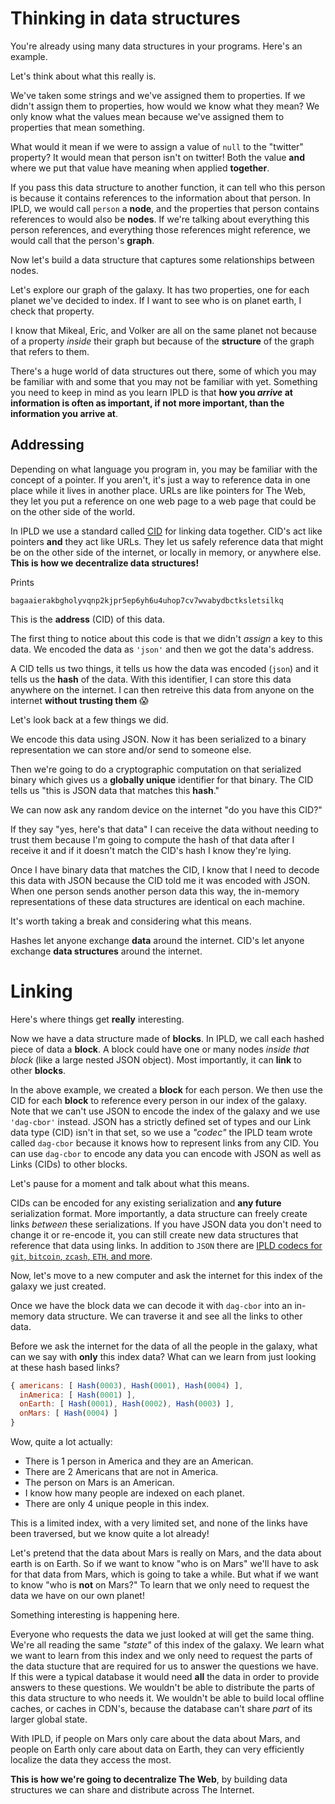 # Thinking in data structures

You're already using many data structures in your programs. Here's
an example.

<CodeSwitcher :languages="{js:'JavaScript',go:'Go',rust:'Rust'}">
<template v-slot:js>

```js
const person = {
  name: 'Mikeal Rogers',
  github: 'mikeal',
  twitter: '@mikeal'
}
```

</template>
<template v-slot:go>

```go
var todo
```

</template>
<template v-slot:rust>

```rust
let todo
```

</template>
</CodeSwitcher>

Let's think about what this really is.

We've taken some strings and we've assigned them to properties.
If we didn't assign them to properties, how would we know what they mean?
We only know what the values mean because we've assigned them to
properties that mean something.

What would it mean if we were to assign a value of `null` to the "twitter"
property? It would mean that person isn't on twitter! Both the value **and** where
we put that value have meaning when applied **together**.

If you pass this data structure to another function, it can tell who this person is
because it contains references to the information about that person. In IPLD,
we would call `person` a **node**, and the properties that person contains references
to would also be **nodes**. If we're talking about everything this person references,
and everything those references might reference, we would call that the person's **graph**.

Now let's build a data structure that captures some relationships between
nodes.

<CodeSwitcher :languages="{js:'JavaScript',go:'Go',rust:'Rust'}">
<template v-slot:js>

```js
const earth = []
const pluto = []

const index = (person, planet) => {
  planet.push(person)
}

index({ name: 'Mikeal Rogers' }, earth)
index({ name: 'Eric Myhre' }, earth)
index({ name: 'Volker Mische' }, earth)
index({ name: 'Emory' }, pluto)
index({ name: 'Oglethorpe'}, pluto)

const galaxy = { earth, pluto }
```

</template>
<template v-slot:go>

```go
var todo
```

</template>
<template v-slot:rust>

```rust
let todo
```

</template>
</CodeSwitcher>

Let's explore our graph of the galaxy. It has two properties, one for each planet
we've decided to index. If I want to see who is on planet earth, I check that property.

I know that Mikeal, Eric, and Volker are all on the same planet not because of a property
*inside* their graph but because of the **structure** of the graph that refers to them.

There's a huge world of data structures out there, some of which you may be familiar with
and some that you may not be familiar with yet. Something you need to keep in mind
as you learn IPLD is that **how you *arrive* at information is often as important, if not more
important, than the information you arrive at**.

## Addressing

Depending on what language you program in, you may be familiar with the concept of a pointer.
If you aren't, it's just a way to reference data in one place while it lives in another place.
URLs are like pointers for The Web, they let you put a reference on one web page to a web page
that could be on the other side of the world.

In IPLD we use a standard called [CID](https://proto.school/#/anatomy-of-a-cid/01)
for linking data together. CID's act like pointers **and** they act like URLs.
They let us safely reference data that might be on the other side of the
internet, or locally in memory, or anywhere else. **This is how we decentralize data structures!**

<CodeSwitcher :languages="{js:'JavaScript',go:'Go',rust:'Rust'}">
<template v-slot:js>

```js
import Block from '@ipld/block/defaults.js'

const example = async () => {
  const person = {
    name: 'Mikeal Rogers',
    github: 'mikeal',
    twitter: '@mikeal'
  }
  const block = Block.encoder(person, 'json')
  const cid = await block.cid()
  console.log(cid.toString())
}
example()
```

</template>
<template v-slot:go>

```go
var todo
```

</template>
<template v-slot:rust>

```rust
let todo
```

</template>
</CodeSwitcher>

Prints
```
bagaaierakbgholyvqnp2kjpr5ep6yh6u4uhop7cv7wvabydbctksletsilkq
```

This is the **address** (CID) of this data.

The first thing to notice about this code is that we didn't *assign* a key to this data. We
encoded the data as `'json'` and then we got the data's address.

A CID tells us two things, it tells us how the data was encoded (`json`) and it tells us the
**hash** of the data. With this identifier, I can store this data anywhere on the internet.
I can then retreive this data from anyone on the internet **without trusting them** 😱

Let's look back at a few things we did.

<CodeSwitcher :languages="{js:'JavaScript',go:'Go',rust:'Rust'}">
<template v-slot:js>

```js
const block = Block.encoder(person, 'json')
```

</template>
<template v-slot:go>

```go
var todo
```

</template>
<template v-slot:rust>

```rust
let todo
```

</template>
</CodeSwitcher>

We encode this data using JSON. Now it has been serialized to a binary representation we
can store and/or send to someone else.

<CodeSwitcher :languages="{js:'JavaScript',go:'Go',rust:'Rust'}">
<template v-slot:js>

```js
const cid = await block.cid()
```

</template>
<template v-slot:go>

```go
var todo
```

</template>
<template v-slot:rust>

```rust
let todo
```

</template>
</CodeSwitcher>

Then we're going to do a cryptographic computation on that serialized binary which gives us
a **globally unique** identifier for that binary. The CID tells us "this is JSON data
that matches this **hash**."

We can now ask any random device on the internet "do you have this CID?"

If they say "yes, here's that data" I can receive the data without needing to trust them
because I'm going to compute the hash of that data after I receive it and if it doesn't
match the CID's hash I know they're lying.

Once I have binary data that matches the CID, I know that I need to decode this data with JSON
because the CID told me it was encoded with JSON. When one person sends another person data
this way, the in-memory representations of these data structures are identical on each machine.

It's worth taking a break and considering what this means.

Hashes let anyone exchange **data** around the internet. CID's let anyone exchange **data structures**
around the internet.

# Linking

Here's where things get **really** interesting.

<CodeSwitcher :languages="{js:'JavaScript',go:'Go',rust:'Rust'}">
<template v-slot:js>

```js
const createPerson = name => Block.encoder({ name }, 'json')

const createGalaxy = async () => {
  const mikeal = await createPerson('Mikeal Rogers').cid()
  const eric = await createPerson('Eric Myhre').cid()
  const volker = await createPerson('Volker Mische').cid()
  const elon = await createPerson('Elon Musk').cid()

  const galaxy = {
    americans: [ eric, mikeal, elon ],
    inAmerica: [ mikeal ],
    onEarth: [ mikeal, eric, volker ],
    onMars: [ elon ]
  }
  const block = Block.encoder(galaxy, 'dag-cbor')
  const cid = await block.cid()
  console.log(cid.toString())
}
createGalaxy()
```

</template>
<template v-slot:go>

```go
var todo
```

</template>
<template v-slot:rust>

```rust
let todo
```

</template>
</CodeSwitcher>

Now we have a data structure made of **blocks**. In IPLD, we call each hashed piece of data a **block**.
A block could have one or many nodes *inside that block* (like a large nested JSON object).
Most importantly, it can **link** to other **blocks**.

In the above example, we created a **block** for each person. We then use the CID for each **block**
to reference every person in our index of the galaxy. Note that we can't use JSON to encode the index
of the galaxy and we use `'dag-cbor'` instead. JSON has a strictly defined set of types and our Link
data type (CID) isn't in that set, so we use a *"codec"* the IPLD team wrote called `dag-cbor` because
it knows how to represent links from any CID. You can use `dag-cbor` to encode any data you can
encode with JSON as well as Links (CIDs) to other blocks.

Let's pause for a moment and talk about what this means.

CIDs can be encoded for any existing serialization and **any future** serialization format.
More importantly, a data structure can freely create links *between* these serializations. If you
have JSON data you don't need to change it or re-encode it, you can still create new data structures
that reference that data using links. In addition to `JSON` there are [IPLD codecs for `git`, `bitcoin`,
`zcash`, `ETH`, and more]().

Now, let's move to a new computer and ask the internet for this index of the galaxy we just created.

Once we have the block data we can decode it with `dag-cbor` into an in-memory data structure. We can
traverse it and see all the links to other data.

Before we ask the internet for the data of all the people in the galaxy, what can we say with **only**
this index data? What can we learn from just looking at these hash based links?

```js
{ americans: [ Hash(0003), Hash(0001), Hash(0004) ],
  inAmerica: [ Hash(0001) ],
  onEarth: [ Hash(0001), Hash(0002), Hash(0003) ],
  onMars: [ Hash(0004) ]
}
```

Wow, quite a lot actually:

* There is 1 person in America and they are an American.
* There are 2 Americans that are not in America.
* The person on Mars is an American.
* I know how many people are indexed on each planet.
* There are only 4 unique people in this index.

This is a limited index, with a very limited set, and none of the links have been traversed,
but we know quite a lot already!

Let's pretend that the data about Mars is really on Mars, and the data about earth is on Earth.
So if we want to know "who is on Mars" we'll have to ask for that data from Mars, which is going
to take a while. But what if we want to know "who is **not** on Mars?" To learn that we only
need to request the data we have on our own planet!

Something interesting is happening here.

Everyone who requests the data we just looked at will get the same thing. We're all reading the
same *"state"* of this index of the galaxy. We learn what we want to learn from this index and
we only need to request the parts of the data stucture that are required for us to answer the
questions we have. If this were a typical database it would need **all** the data in order to
provide answers to these questions. We wouldn't be able to distribute the parts of this data
structure to who needs it. We wouldn't be able to build local offline caches, or caches in CDN's,
because the database can't share *part* of its larger global state.

With IPLD, if people on Mars only care about the data about Mars, and people on Earth only care
about data on Earth, they can very efficiently localize the data they access the most.

**This is how we're going to decentralize The Web**, by building data structures we can share
and distribute across The Internet.
